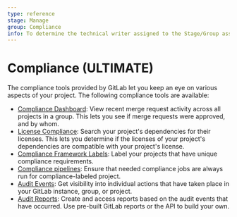 ```yaml
---
type: reference
stage: Manage
group: Compliance
info: To determine the technical writer assigned to the Stage/Group associated with this page, see https://about.gitlab.com/handbook/engineering/ux/technical-writing/#assignments
---
```


# Compliance **(ULTIMATE)**

The compliance tools provided by GitLab let you keep an eye on various aspects of your project. The
following compliance tools are available:

- [Compliance Dashboard](compliance_dashboard/index.md): View recent merge request activity across
  all projects in a group. This lets you see if merge requests were approved, and by whom.
- [License Compliance](license_compliance/index.md): Search your project's dependencies for their
  licenses. This lets you determine if the licenses of your project's dependencies are compatible
  with your project's license.
- [Compliance Framework Labels](../project/settings/index.md#compliance-framework): Label your projects that have unique compliance requirements.
- [Compliance pipelines](../project/settings/index.md#compliance-pipeline-configuration): Ensure that needed compliance jobs are always run for compliance-labeled project.
- [Audit Events](../administration/audit_events.md): Get visibility into individual actions that have taken place in your GitLab instance, group, or project.
- [Audit Reports](../administration/audit_reports.md): Create and access reports based on the audit events that have occurred. Use pre-built GitLab reports or the API to build your own.
